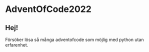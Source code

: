 # AdventOfCode2022

<h2>Hej!</h2> 

Försöker lösa så många adventofcode som möjlig med python utan erfarenhet.
